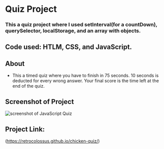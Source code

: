 # Quiz Project

  ### This a quiz project where I used setInterval(for a countDown), querySelector, localStorage, and an array with objects.  

  ## Code used: HTLM, CSS, and JavaScript.

  ## About

   * This a timed quiz where you have to finish in 75 seconds. 10 seconds is deducted for every wrong answer.  Your final score is the time left at the end of the quiz.  
   

 
   

   ## Screenshot of Project
   ![screenshot of JavaScript Quiz]()

   ## Project Link:

   (https://retrocolossus.github.io/chicken-quiz/)
